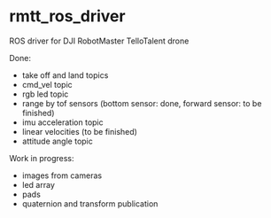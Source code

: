 # rmtt_ros_driver
ROS driver for DJI RobotMaster TelloTalent drone

Done:
- take off and land topics
- cmd_vel topic
- rgb led topic
- range by tof sensors (bottom sensor: done, forward sensor: to be finished)
- imu acceleration topic
- linear velocities (to be finished)
- attitude angle topic


Work in progress: 
- images from cameras
- led array
- pads
- quaternion and transform publication
